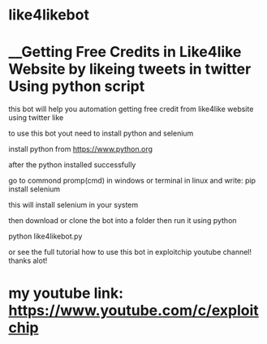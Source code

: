 # like4likebot
# ______Getting Free Credits in Like4like Website by likeing tweets in twitter Using python script____

this bot will help you automation getting free credit from like4like website using twitter like

to use this bot yout need to install python and selenium

install python from https://www.python.org

after the python installed successfully

go to commond promp(cmd) in windows or terminal in linux and write: pip install selenium

this will install selenium in your system 

then download or clone the bot into a folder then run it using python

python like4likebot.py


or see the full tutorial how to use this bot in exploitchip youtube channel!
thanks alot!
# my youtube link: https://www.youtube.com/c/exploitchip
